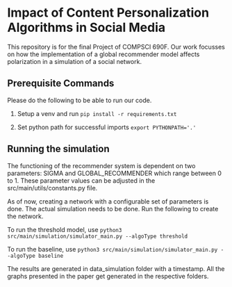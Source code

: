 # Impact of Content Personalization Algorithms in Social Media
This repository is for the final Project of COMPSCI 690F. Our work focusses on how the implementation of a global recommender model affects polarization in a simulation of a social network.

## Prerequisite Commands
Please do the following to be able to run our code.

1. Setup a venv and run 
`pip install -r requirements.txt`

2. Set python path for successful imports
`export PYTHONPATH='.'`

## Running the simulation
The functioning of the recommender system is dependent on two parameters: SIGMA and GLOBAL_RECOMMENDER which range between 0 to 1. These parameter values can be adjusted in the src/main/utils/constants.py file.

As of now, creating a network with a configurable set of parameters is done. The actual simulation needs to be done. Run the following to create the network.

To run the threshold model, use 
`python3 src/main/simulation/simulator_main.py --algoType threshold`

To run the baseline, use
`python3 src/main/simulation/simulator_main.py --algoType baseline`

The results are generated in data_simulation folder with a timestamp. All the graphs presented in the paper get generated in the respective folders.
